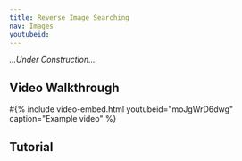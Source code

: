 ```yaml
---
title: Reverse Image Searching
nav: Images
youtubeid: 
---
```


*...Under Construction...*

## Video Walkthrough

#{% include video-embed.html youtubeid="moJgWrD6dwg" caption="Example video" %}

## Tutorial
